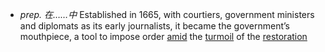 - *prep. 在……中* Established in 1665, with courtiers, government ministers and diplomats as its early journalists, it became the government’s mouthpiece, a tool to impose order [amid](amid.md) the [turmoil](turmoil.md) of the [restoration](restoration.md)